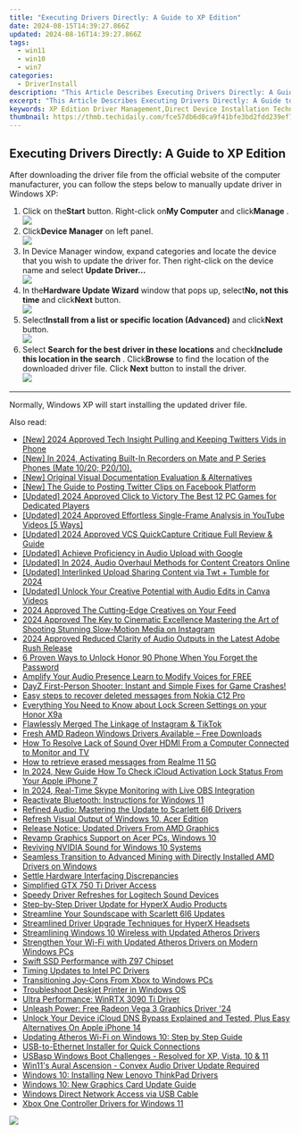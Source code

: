 ```yaml
---
title: "Executing Drivers Directly: A Guide to XP Edition"
date: 2024-08-15T14:39:27.866Z
updated: 2024-08-16T14:39:27.866Z
tags:
  - win11
  - win10
  - win7
categories:
  - DriverInstall
description: "This Article Describes Executing Drivers Directly: A Guide to XP Edition"
excerpt: "This Article Describes Executing Drivers Directly: A Guide to XP Edition"
keywords: XP Edition Driver Management,Direct Device Installation Techniques,Windows XP Direct Drivers Guide,XP Edition System Optimization,Enhanced Device Performance in XP,XP Drivers Direct Installation Tutorial,Windows XP Hardware Integration Guide
thumbnail: https://thmb.techidaily.com/fce57db6d0ca9f41bfe3bd2fdd239ef79b5c70d705be5a8d6f566c06a2b27fc0.jpg
---
```


## Executing Drivers Directly: A Guide to XP Edition

 After downloading the driver file from the official website of the computer manufacturer, you can follow the steps below to manually update driver in Windows XP:

1. Click on the**Start** button. Right-click on**My Computer** and click**Manage** .  
![](https://images.drivereasy.com/wp-content/uploads/2015/06/13.png)
2. Click**Device Manager** on left panel.  
![](https://images.drivereasy.com/wp-content/uploads/2015/06/15.png)
3. In Device Manager window, expand categories and locate the device that you wish to update the driver for. Then right-click on the device name and select **Update Driver…**  
![](https://images.drivereasy.com/wp-content/uploads/2015/06/24.png)
4. In the**Hardware Update Wizard** window that pops up, select**No, not this time** and click**Next** button.  
![](https://images.drivereasy.com/wp-content/uploads/2015/06/35.png)
5. Select**Install from a list or specific location (Advanced)** and click**Next** button.  
![](https://images.drivereasy.com/wp-content/uploads/2015/06/35.png)
6. Select **Search for the best driver in these locations** and check**Include this location in the search** . Click**Browse**  to find the location of the downloaded driver file. Click **Next** button to install the driver.  
![](https://images.drivereasy.com/wp-content/uploads/2015/06/62.png)

---

Normally, Windows XP will start installing the updated driver file.


<ins class="adsbygoogle"
     style="display:block"
     data-ad-format="autorelaxed"
     data-ad-client="ca-pub-7571918770474297"
     data-ad-slot="1223367746"></ins>



<ins class="adsbygoogle"
     style="display:block"
     data-ad-client="ca-pub-7571918770474297"
     data-ad-slot="8358498916"
     data-ad-format="auto"
     data-full-width-responsive="true"></ins>



<span class="atpl-alsoreadstyle">Also read:</span>
<div><ul>
<li><a href="https://twitter-videos.techidaily.com/new-2024-approved-tech-insight-pulling-and-keeping-twitters-vids-in-phone/"><u>[New] 2024 Approved  Tech Insight  Pulling and Keeping Twitters Vids in Phone</u></a></li>
<li><a href="https://desktop-recording.techidaily.com/1716069734901-new-in-2024-activating-built-in-recorders-on-mate-and-p-series-phones-mate-1020-p2010/"><u>[New] In 2024, Activating Built-In Recorders on Mate and P Series Phones (Mate 10/20; P20/10).</u></a></li>
<li><a href="https://video-screen-grab.techidaily.com/new-original-visual-documentation-evaluation-and-alternatives/"><u>[New] Original Visual Documentation Evaluation & Alternatives</u></a></li>
<li><a href="https://twitter-clips.techidaily.com/new-the-guide-to-posting-twitter-clips-on-facebook-platform/"><u>[New] The Guide to Posting Twitter Clips on Facebook Platform</u></a></li>
<li><a href="https://on-screen-recording.techidaily.com/updated-2024-approved-click-to-victory-the-best-12-pc-games-for-dedicated-players/"><u>[Updated] 2024 Approved  Click to Victory  The Best 12 PC Games for Dedicated Players</u></a></li>
<li><a href="https://facebook-video-footage.techidaily.com/updated-2024-approved-effortless-single-frame-analysis-in-youtube-videos-5-ways/"><u>[Updated] 2024 Approved  Effortless Single-Frame Analysis in YouTube Videos [5 Ways]</u></a></li>
<li><a href="https://screen-recording.techidaily.com/updated-2024-approved-vcs-quickcapture-critique-full-review-and-guide/"><u>[Updated] 2024 Approved  VCS QuickCapture Critique  Full Review & Guide</u></a></li>
<li><a href="https://extra-resources.techidaily.com/updated-achieve-proficiency-in-audio-upload-with-google/"><u>[Updated] Achieve Proficiency in Audio Upload with Google</u></a></li>
<li><a href="https://eaxpv-info.techidaily.com/updated-in-2024-audio-overhaul-methods-for-content-creators-online/"><u>[Updated] In 2024, Audio Overhaul Methods for Content Creators Online</u></a></li>
<li><a href="https://twitter-clips.techidaily.com/updated-interlinked-upload-sharing-content-via-twt-plus-tumble-for-2024/"><u>[Updated] Interlinked Upload  Sharing Content via Twt + Tumble for 2024</u></a></li>
<li><a href="https://some-guidance.techidaily.com/updated-unlock-your-creative-potential-with-audio-edits-in-canva-videos/"><u>[Updated] Unlock Your Creative Potential with Audio Edits in Canva Videos</u></a></li>
<li><a href="https://instagram-clips.techidaily.com/2024-approved-the-cutting-edge-creatives-on-your-feed/"><u>2024 Approved  The Cutting-Edge Creatives on Your Feed</u></a></li>
<li><a href="https://instagram-video-recordings.techidaily.com/2024-approved-the-key-to-cinematic-excellence-mastering-the-art-of-shooting-stunning-slow-motion-media-on-instagram/"><u>2024 Approved  The Key to Cinematic Excellence  Mastering the Art of Shooting Stunning Slow-Motion Media on Instagram</u></a></li>
<li><a href="https://audio-editing.techidaily.com/2024-approved-reduced-clarity-of-audio-outputs-in-the-latest-adobe-rush-release/"><u>2024 Approved Reduced Clarity of Audio Outputs in the Latest Adobe Rush Release</u></a></li>
<li><a href="https://unlock-android.techidaily.com/6-proven-ways-to-unlock-honor-90-phone-when-you-forget-the-password-by-drfone-android/"><u>6 Proven Ways to Unlock Honor 90 Phone When You Forget the Password</u></a></li>
<li><a href="https://extra-hints.techidaily.com/amplify-your-audio-presence-learn-to-modify-voices-for-free/"><u>Amplify Your Audio Presence  Learn to Modify Voices for FREE</u></a></li>
<li><a href="https://program-issues.techidaily.com/1722996647700-dayz-first-person-shooter-instant-and-simple-fixes-for-game-crashes/"><u>DayZ First-Person Shooter: Instant and Simple Fixes for Game Crashes!</u></a></li>
<li><a href="https://phone-solutions.techidaily.com/easy-steps-to-recover-deleted-messages-from-nokia-c12-pro-by-fonelab-android-recover-messages/"><u>Easy steps to recover deleted messages from Nokia C12 Pro</u></a></li>
<li><a href="https://unlock-android.techidaily.com/everything-you-need-to-know-about-lock-screen-settings-on-your-honor-x9a-by-drfone-android/"><u>Everything You Need to Know about Lock Screen Settings on your Honor X9a</u></a></li>
<li><a href="https://extra-resources.techidaily.com/flawlessly-merged-the-linkage-of-instagram-and-tiktok/"><u>Flawlessly Merged  The Linkage of Instagram & TikTok</u></a></li>
<li><a href="https://hardware-updates.techidaily.com/fresh-amd-radeon-windows-drivers-available-free-downloads/"><u>Fresh AMD Radeon Windows Drivers Available – Free Downloads</u></a></li>
<li><a href="https://driver-install.techidaily.com/how-to-resolve-lack-of-sound-over-hdmi-from-a-computer-connected-to-monitor-and-tv/"><u>How To Resolve Lack of Sound Over HDMI From a Computer Connected to Monitor and TV</u></a></li>
<li><a href="https://blog-min.techidaily.com/how-to-retrieve-erased-messages-from-realme-11-5g-by-fonelab-android-recover-messages/"><u>How to retrieve erased messages from Realme 11 5G</u></a></li>
<li><a href="https://activate-lock.techidaily.com/in-2024-new-guide-how-to-check-icloud-activation-lock-status-from-your-apple-iphone-7-by-drfone-ios/"><u>In 2024, New Guide How To Check iCloud Activation Lock Status From Your Apple iPhone 7</u></a></li>
<li><a href="https://screen-capture.techidaily.com/in-2024-real-time-skype-monitoring-with-live-obs-integration/"><u>In 2024, Real-Time Skype Monitoring with Live OBS Integration</u></a></li>
<li><a href="https://driver-install.techidaily.com/reactivate-bluetooth-instructions-for-windows-11/"><u>Reactivate Bluetooth: Instructions for Windows 11</u></a></li>
<li><a href="https://driver-install.techidaily.com/refined-audio-mastering-the-update-to-scarlett-6i6-drivers/"><u>Refined Audio: Mastering the Update to Scarlett 6I6 Drivers</u></a></li>
<li><a href="https://driver-install.techidaily.com/refresh-visual-output-of-windows-10-acer-edition/"><u>Refresh Visual Output of Windows 10, Acer Edition</u></a></li>
<li><a href="https://driver-install.techidaily.com/release-notice-updated-drivers-from-amd-graphics/"><u>Release Notice: Updated Drivers From AMD Graphics</u></a></li>
<li><a href="https://driver-install.techidaily.com/revamp-graphics-support-on-acer-pcs-windows-10/"><u>Revamp Graphics Support on Acer PCs, Windows 10</u></a></li>
<li><a href="https://driver-install.techidaily.com/reviving-nvidia-sound-for-windows-10-systems/"><u>Reviving NVIDIA Sound for Windows 10 Systems</u></a></li>
<li><a href="https://driver-install.techidaily.com/seamless-transition-to-advanced-mining-with-directly-installed-amd-drivers-on-windows/"><u>Seamless Transition to Advanced Mining with Directly Installed AMD Drivers on Windows</u></a></li>
<li><a href="https://driver-install.techidaily.com/settle-hardware-interfacing-discrepancies/"><u>Settle Hardware Interfacing Discrepancies</u></a></li>
<li><a href="https://driver-install.techidaily.com/simplified-gtx-750-ti-driver-access/"><u>Simplified GTX 750 Ti Driver Access</u></a></li>
<li><a href="https://driver-install.techidaily.com/speedy-driver-refreshes-for-logitech-sound-devices/"><u>Speedy Driver Refreshes for Logitech Sound Devices</u></a></li>
<li><a href="https://driver-install.techidaily.com/step-by-step-driver-update-for-hyperx-audio-products/"><u>Step-by-Step Driver Update for HyperX Audio Products</u></a></li>
<li><a href="https://driver-install.techidaily.com/streamline-your-soundscape-with-scarlett-6i6-updates/"><u>Streamline Your Soundscape with Scarlett 6I6 Updates</u></a></li>
<li><a href="https://driver-install.techidaily.com/streamlined-driver-upgrade-techniques-for-hyperx-headsets/"><u>Streamlined Driver Upgrade Techniques for HyperX Headsets</u></a></li>
<li><a href="https://driver-install.techidaily.com/streamlining-windows-10-wireless-with-updated-atheros-drivers/"><u>Streamlining Windows 10 Wireless with Updated Atheros Drivers</u></a></li>
<li><a href="https://driver-install.techidaily.com/strengthen-your-wi-fi-with-updated-atheros-drivers-on-modern-windows-pcs/"><u>Strengthen Your Wi-Fi with Updated Atheros Drivers on Modern Windows PCs</u></a></li>
<li><a href="https://driver-install.techidaily.com/swift-ssd-performance-with-z97-chipset/"><u>Swift SSD Performance with Z97 Chipset</u></a></li>
<li><a href="https://driver-install.techidaily.com/timing-updates-to-intel-pc-drivers/"><u>Timing Updates to Intel PC Drivers</u></a></li>
<li><a href="https://driver-install.techidaily.com/transitioning-joy-cons-from-xbox-to-windows-pcs/"><u>Transitioning Joy-Cons From Xbox to Windows PCs</u></a></li>
<li><a href="https://driver-install.techidaily.com/troubleshoot-deskjet-printer-in-windows-os/"><u>Troubleshoot Deskjet Printer in Windows OS</u></a></li>
<li><a href="https://driver-install.techidaily.com/ultra-performance-winrtx-3090-ti-driver/"><u>Ultra Performance: WinRTX 3090 Ti Driver</u></a></li>
<li><a href="https://driver-install.techidaily.com/unleash-power-free-radeon-vega-3-graphics-driver-24/"><u>Unleash Power: Free Radeon Vega 3 Graphics Driver '24</u></a></li>
<li><a href="https://activate-lock.techidaily.com/unlock-your-device-icloud-dns-bypass-explained-and-tested-plus-easy-alternatives-on-apple-iphone-14-by-drfone-ios/"><u>Unlock Your Device iCloud DNS Bypass Explained and Tested, Plus Easy Alternatives On Apple iPhone 14</u></a></li>
<li><a href="https://driver-install.techidaily.com/updating-atheros-wi-fi-on-windows-10-step-by-step-guide/"><u>Updating Atheros Wi-Fi on Windows 10: Step by Step Guide</u></a></li>
<li><a href="https://driver-install.techidaily.com/usb-to-ethernet-installer-for-quick-connections/"><u>USB-to-Ethernet Installer for Quick Connections</u></a></li>
<li><a href="https://driver-install.techidaily.com/usbasp-windows-boot-challenges-resolved-for-xp-vista-10-and-11/"><u>USBasp Windows Boot Challenges - Resolved for XP, Vista, 10 & 11</u></a></li>
<li><a href="https://driver-install.techidaily.com/win11s-aural-ascension-convex-audio-driver-update-required/"><u>Win11's Aural Ascension - Convex Audio Driver Update Required</u></a></li>
<li><a href="https://driver-install.techidaily.com/windows-10-installing-new-lenovo-thinkpad-drivers/"><u>Windows 10: Installing New Lenovo ThinkPad Drivers</u></a></li>
<li><a href="https://driver-install.techidaily.com/windows-10-new-graphics-card-update-guide/"><u>Windows 10: New Graphics Card Update Guide</u></a></li>
<li><a href="https://driver-install.techidaily.com/windows-direct-network-access-via-usb-cable/"><u>Windows Direct Network Access via USB Cable</u></a></li>
<li><a href="https://driver-install.techidaily.com/xbox-one-controller-drivers-for-windows-11/"><u>Xbox One Controller Drivers for Windows 11</u></a></li>
</ul></div>

<!-- affiliate ads begin -->
<a href="https://secure.2checkout.com/order/checkout.php?PRODS=3546200&QTY=1&AFFILIATE=108875&CART=1"><img src="http://www.binteko.com/sites/default/files/banner01_468x60a.gif" border="0"></a>
<!-- affiliate ads end -->